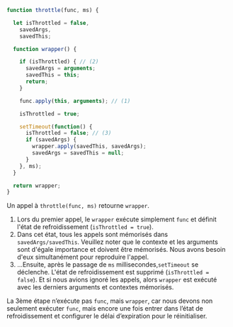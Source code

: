 ```js demo
function throttle(func, ms) {

  let isThrottled = false,
    savedArgs,
    savedThis;

  function wrapper() {

    if (isThrottled) { // (2)
      savedArgs = arguments;
      savedThis = this;
      return;
    }

    func.apply(this, arguments); // (1)

    isThrottled = true;

    setTimeout(function() {
      isThrottled = false; // (3)
      if (savedArgs) {
        wrapper.apply(savedThis, savedArgs);
        savedArgs = savedThis = null;
      }
    }, ms);
  }

  return wrapper;
}
```

Un appel à `throttle(func, ms)` retourne `wrapper`.

1. Lors du premier appel, le `wrapper` exécute simplement `func` et définit l'état de refroidissement (`isThrottled = true`).
2. Dans cet état, tous les appels sont mémorisés dans `savedArgs/savedThis`. Veuillez noter que le contexte et les arguments sont d'égale importance et doivent être mémorisés. Nous avons besoin d'eux simultanément pour reproduire l'appel.
3. ...Ensuite, après le passage de `ms` millisecondes,`setTimeout` se déclenche. L'état de refroidissement est supprimé (`isThrottled = false`). Et si nous avions ignoré les appels, alors `wrapper` est exécuté avec les derniers arguments et contextes mémorisés.

La 3ème étape n’exécute pas `func`, mais `wrapper`, car nous devons non seulement exécuter `func`, mais encore une fois entrer dans l’état de refroidissement et configurer le délai d’expiration pour le réinitialiser.
